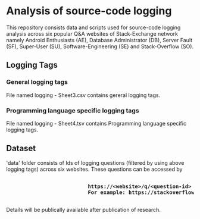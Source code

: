 # Analysis of source-code logging
This repository consists data and scripts used for source-code logging analysis across six popular Q&A websites of Stack-Exchange network namely Android Enthusiasts (AE), Database Administrator (DB), Server Fault (SF), Super-User (SU), Software-Engineering (SE) and Stack-Overflow (SO).

## Logging Tags

### General logging tags
File named logging - Sheet3.csv contains gereral logging tags.
### Programming language specific logging tags
File named logging - Sheet4.tsv contains Programming language specific logging tags.

## Dataset
'data' folder consists of Ids of logging questions (filtered by using above logging tags) across six websites. These questions can be accessed by
<pre> <b>
                          https://&ltwebsite&gt/q/&ltquestion-id&gt
                          For example: https://stackoverflow.com/q/16309435
</b> </pre>

Details will be publically available after publication of research.
